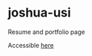 # joshua-usi
 Resume and portfolio page

Accessible [here](https://joshua-usi.github.io/Joshua-Usi/)